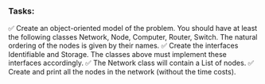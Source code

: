 ### Tasks:

✅ Create an object-oriented model of the problem. You should have at least the following classes Network, Node, Computer, Router, Switch. The natural ordering of the nodes is given by their names.
✅ Create the interfaces Identifiable and Storage. The classes above must implement these interfaces accordingly.
✅ The Network class will contain a List of nodes.
✅ Create and print all the nodes in the network (without the time costs).
